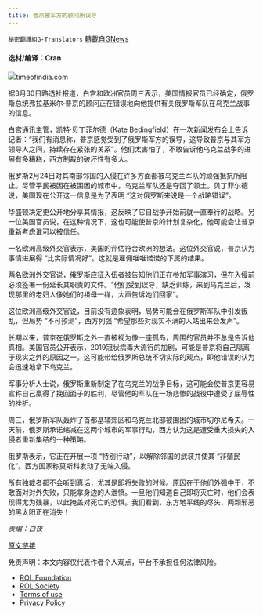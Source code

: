 ```yaml
---
title: 普京被军方的顾问所误导
---
```

`秘密翻譯組G-Translators` [轉載自GNews](https://gnews.org/zh-hans/2259953/)

#### 选材/编译：Cran
![](https://assets.gnews.org/wp-content/uploads/2022/03/16486736681.png)timeofindia.com


据3月30日路透社报道，白宫和欧洲官员周三表示，美国情报官员已经确定，俄罗斯总统弗拉基米尔·普京的顾问正在错误地向他提供有关俄罗斯军队在乌克兰战事的信息。

白宫通讯主管，凯特·贝丁菲尔德（Kate Bedingfield）在一次新闻发布会上告诉记者：“我们有消息称，普京感觉受到了俄罗斯军方的误导，这导致普京与其军方领导人之间，持续存在紧张的关系”。他们太害怕了，不敢告诉他乌克兰战争的进展有多糟糕，西方制裁的破坏性有多大。

俄罗斯2月24日对其南部邻国的入侵在许多方面都被乌克兰军队的顽强抵抗所阻止。尽管平民被困在被围困的城市中，乌克兰军队还是夺回了领土。贝丁菲尔德说，美国现在公开这一信息是为了表明 “这对俄罗斯来说是一个战略错误”。

华盛顿决定更公开地分享其情报，这反映了它自战争开始前就一直奉行的战略。另一位美国官员说，在这种情况下，这也可能使普京的计划复杂化，他可能会让普京重新考虑谁可以被信任。

一名欧洲高级外交官表示，美国的评估符合欧洲的想法。这位外交官说，普京认为事情进展得 “比实际情况好”。这就是雇佣唯唯诺诺的下属的结果。

两名欧洲外交官说，俄罗斯应征入伍者被告知他们正在参加军事演习，但在入侵前必须签署一份延长其职责的文件。“他们受到误导，缺乏训练，来到乌克兰后，发现那里的老妇人像她们的祖母一样，大声告诉她们回家”。

这位欧洲高级外交官说，目前没有迹象表明，局势可能会在俄罗斯军队中引发叛乱，但局势 “不可预测”，西方列强 “希望那些对现实不满的人站出来会发声”。

长期以来，普京在俄罗斯之外一直被视为像一座孤岛，周围的官员并不总是告诉他真相。美国官员公开表示，2019冠状病毒大流行的加剧，可能是普京将自己隔离于现实之外的原因之一。这可能带给俄罗斯总统不切实际的观点，即他错误的认为会迅速地拿下乌克兰。

军事分析人士说，俄罗斯重新制定了在乌克兰的战争目标，这可能会使普京更容易宣称自己赢得了挽回面子的胜利，尽管他的军队在一场悲惨的战役中遭受了屈辱性的挫折。

周三，俄罗斯军队轰炸了首都基辅郊区和乌克兰北部被围困的城市切尔尼希夫。一天前，俄罗斯承诺缩减在这两个城市的军事行动，西方认为这是遭受重大损失的入侵者重新集结的一种策略。

俄罗斯表示，它正在开展一项 “特别行动”，以解除邻国的武装并使其 “非殖民化”。西方国家称莫斯科发动了无端入侵。

所有独裁者都不会听到真话，尤其是即将失败的时候。原因在于他们外强中干，不敢面对对外失败，只能拿身边的人泄愤。一旦他们知道自己即将灭亡时，他们会表现得尤为残暴，以此掩盖对死亡的恐惧。我们看到，东方地平线的尽头，两颗邪恶的黑太阳正在消失！

*责编：白夜*

[原文链接](https://www.reuters.com/world/putin-advisers-too-afraid-tell-him-truth-ukraine-us-official-2022-03-30/)

 

免责声明：本文内容仅代表作者个人观点，平台不承担任何法律风险。

- [ROL Foundation](https://rolfoundation.org/)
- [ROL Society](https://rolsociety.org/)
- [Terms of use](https://gnews.org/terms-of-use-3/)
- [Privacy Policy](https://gnews.org/privacy-policy/)
